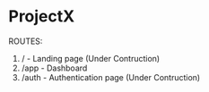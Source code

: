 # ProjectX
ROUTES:
1. / - Landing page (Under Contruction)
2. /app - Dashboard
3. /auth - Authentication page (Under Contruction)
